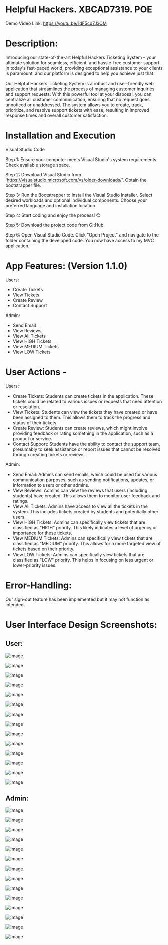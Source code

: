 ﻿# Helpful Hackers. XBCAD7319. POE

<!-- ReadMe file provided by Cameron Pillay: ST10083199 -->

Demo Video Link: https://youtu.be/1dF5cd7JxOM

# Description:

Introducing our state-of-the-art Helpful Hackers Ticketing System – 
your ultimate solution for seamless, efficient, and hassle-free customer support. 
In today's fast-paced world, providing exceptional assistance to your clients is paramount, 
and our platform is designed to help you achieve just that.

Our Helpful Hackers Ticketing System is a robust and user-friendly web application 
that streamlines the process of managing customer inquiries and support requests. 
With this powerful tool at your disposal, you can centralize all customer communication, 
ensuring that no request goes unnoticed or unaddressed. The system allows you to create, 
track, prioritize, and resolve support tickets with ease, 
resulting in improved response times and overall customer satisfaction.

# Installation and Execution
Visual Studio Code

Step 1:
Ensure your computer meets Visual Studio's system requirements.
Check available storage space.

Step 2:
Download Visual Studio from 'https://visualstudio.microsoft.com/vs/older-downloads/'.
Obtain the bootstrapper file.

Step 3:
Run the Bootstrapper to install the Visual Studio Installer.
Select desired workloads and optional individual components.
Choose your preferred language and installation location.

Step 4:
Start coding and enjoy the process! 😊

Step 5:
Download the project code from GitHub.

Step 6:
Open Visual Studio Code.
Click "Open Project" and navigate to the folder containing the developed code.
You now have access to my MVC application.

# App Features: (Version 1.1.0)
Users:
- Create Tickets
- View Tickets
- Create Review
- Contact Support

Admin:
- Send Email
- View Reviews
- View All Tickets
- View HIGH Tickets
- View MEDIUM Tickets
- View LOW Tickets

# User Actions -
Users:
- Create Tickets: Students can create tickets in the application. These tickets could be related to various issues or requests that need attention or resolution.
- View Tickets: Students can view the tickets they have created or have been assigned to them. This allows them to track the progress and status of their tickets.
- Create Review: Students can create reviews, which might involve providing feedback or rating something in the application, such as a product or service.
- Contact Support: Students have the ability to contact the support team, presumably to seek assistance or report issues that cannot be resolved through creating tickets or reviews.

Admin:
- Send Email: Admins can send emails, which could be used for various communication purposes, such as sending notifications, updates, or information to users or other admins.
- View Reviews: Admins can view the reviews that users (including students) have created. This allows them to monitor user feedback and ratings.
- View All Tickets: Admins have access to view all the tickets in the system. This includes tickets created by students and potentially other users.
- View HIGH Tickets: Admins can specifically view tickets that are classified as "HIGH" priority. This likely indicates a level of urgency or importance for these tickets.
- View MEDIUM Tickets: Admins can specifically view tickets that are classified as "MEDIUM" priority. This allows for a more targeted view of tickets based on their priority.
- View LOW Tickets: Admins can specifically view tickets that are classified as "LOW" priority. This helps in focusing on less urgent or lower-priority issues.

# Error-Handling:
Our sign-out feature has been implemented but it may not function as intended.

# User Interface Design Screenshots:

## User:
![image](https://github.com/VCDBN/XBCAD7319-XBCAD7329-G1-2023/assets/101713997/d26d66cc-1e42-49d5-9a07-06ad0883b926)

![image](https://github.com/VCDBN/XBCAD7319-XBCAD7329-G1-2023/assets/101713997/d21aa6ef-54e6-4c47-a7af-4cf7a9493e4b)

![image](https://github.com/VCDBN/XBCAD7319-XBCAD7329-G1-2023/assets/101713997/d795c741-a196-4e91-bc18-ce0efdfac6c0)

![image](https://github.com/VCDBN/XBCAD7319-XBCAD7329-G1-2023/assets/101713997/b370ddc3-7f18-446a-a0eb-d4fa01aa8962)

![image](https://github.com/VCDBN/XBCAD7319-XBCAD7329-G1-2023/assets/101713997/9b61a278-0db1-422c-a584-32a21ff74fad)

![image](https://github.com/VCDBN/XBCAD7319-XBCAD7329-G1-2023/assets/101713997/33756d1c-0828-45d7-90a3-b01f7214a641)

![image](https://github.com/VCDBN/XBCAD7319-XBCAD7329-G1-2023/assets/101713997/38908ca5-0f07-4a6e-9db8-37e11a5957e8)

![image](https://github.com/VCDBN/XBCAD7319-XBCAD7329-G1-2023/assets/101713997/8c50645b-0510-4fef-a4e8-b75be3dfe400)

![image](https://github.com/VCDBN/XBCAD7319-XBCAD7329-G1-2023/assets/101713997/498c943e-d752-4954-a051-e2c488e1ac4d)

![image](https://github.com/VCDBN/XBCAD7319-XBCAD7329-G1-2023/assets/101713997/288875a1-bd40-47d3-ad54-92571994ca30)

![image](https://github.com/VCDBN/XBCAD7319-XBCAD7329-G1-2023/assets/101713997/271b7971-d0b5-48a2-acfd-ad1b82df904b)

![image](https://github.com/VCDBN/XBCAD7319-XBCAD7329-G1-2023/assets/101713997/4942419f-3d0f-4ef7-90bd-5fb895c04fdb)

![image](https://github.com/VCDBN/XBCAD7319-XBCAD7329-G1-2023/assets/101713997/03708a29-3f8e-43fe-b802-9c7789998dc8)

![image](https://github.com/VCDBN/XBCAD7319-XBCAD7329-G1-2023/assets/101713997/6674f85f-63f5-474a-afd2-ee4e4d32857d)




## Admin:
![image](https://github.com/VCDBN/XBCAD7319-XBCAD7329-G1-2023/assets/101713997/a3d2faf8-5f4c-455b-ad9b-14212315bb0c)

![image](https://github.com/VCDBN/XBCAD7319-XBCAD7329-G1-2023/assets/101713997/bda7bede-b575-4005-8673-3a4fece3cda6)

![image](https://github.com/VCDBN/XBCAD7319-XBCAD7329-G1-2023/assets/101713997/bb54c9da-a3c4-464c-9cec-11e3d1ea75c0)

![image](https://github.com/VCDBN/XBCAD7319-XBCAD7329-G1-2023/assets/101713997/28115ad5-9b9d-48bb-8d19-924b5e9a42f5)

![image](https://github.com/VCDBN/XBCAD7319-XBCAD7329-G1-2023/assets/101713997/c3785357-0d05-464d-8939-fb38be7fe5ea)

![image](https://github.com/VCDBN/XBCAD7319-XBCAD7329-G1-2023/assets/101713997/df39f2aa-6a4c-498b-a80e-e7314894534e)

![image](https://github.com/VCDBN/XBCAD7319-XBCAD7329-G1-2023/assets/101713997/c5269d36-cf46-4bce-9add-17047a78653f)

![image](https://github.com/VCDBN/XBCAD7319-XBCAD7329-G1-2023/assets/101713997/6f5b6eff-34af-431d-a1e4-962f638bae15)

![image](https://github.com/VCDBN/XBCAD7319-XBCAD7329-G1-2023/assets/101713997/cead4cb8-8a65-4801-b903-9da780de3052)

![image](https://github.com/VCDBN/XBCAD7319-XBCAD7329-G1-2023/assets/101713997/34eff2f6-cd72-4c6e-88e2-0c453d1fb5f5)

![image](https://github.com/VCDBN/XBCAD7319-XBCAD7329-G1-2023/assets/101713997/f4f2ca82-143b-4248-8301-1c58f90acc39)

![image](https://github.com/VCDBN/XBCAD7319-XBCAD7329-G1-2023/assets/101713997/d344b316-d015-4a40-8567-f53684e31488)

![image](https://github.com/VCDBN/XBCAD7319-XBCAD7329-G1-2023/assets/101713997/d04ca0f5-2e77-4bf5-91de-e3d2afb29d0f)

![image](https://github.com/VCDBN/XBCAD7319-XBCAD7329-G1-2023/assets/101713997/1d23bc01-633d-4164-bd9f-98ba74439155)





